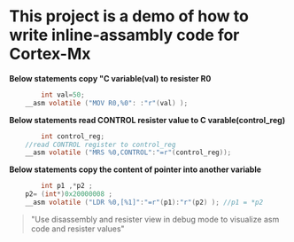 # This project is a demo of how to write inline-assambly code for Cortex-Mx


**Below statements copy "C variable(val) to resister R0**
```c
        int val=50;
	__asm volatile ("MOV R0,%0": :"r"(val) );
```

**Below statements read CONTROL resister value to C varable(control_reg)**
```c
        int control_reg;
	//read CONTROL register to control_reg
	__asm volatile ("MRS %0,CONTROL":"=r"(control_reg));
```

**Below statements copy the content of pointer into another variable**
```c
        int p1 ,*p2 ;
	p2= (int*)0x20000008 ;
	__asm volatile ("LDR %0,[%1]":"=r"(p1):"r"(p2) ); //p1 = *p2
```

> "Use disassembly and resister view in debug mode
> to visualize asm code and resister values"
